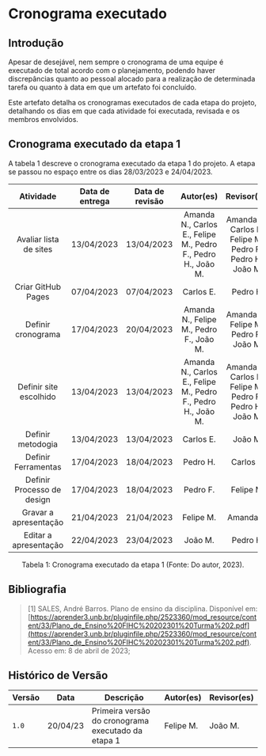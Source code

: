 # Cronograma executado

## Introdução

Apesar de desejável, nem sempre o cronograma de uma equipe é executado de total acordo com o planejamento, podendo haver discrepâncias quanto ao pessoal alocado para a realização de determinada tarefa ou quanto à data em que um artefato foi concluído.

Este artefato detalha os cronogramas executados de cada etapa do projeto, detalhando os dias em que cada atividade foi executada, revisada e os membros envolvidos.

## Cronograma executado da etapa 1

A tabela 1 descreve o cronograma executado da etapa 1 do projeto. A etapa se passou no espaço entre os dias 28/03/2023 e 24/04/2023.

<center>

**Atividade** | **Data de entrega** | **Data de revisão** | **Autor(es)** | **Revisor(es)**
:---------: | :-------------------: | :-------------------: | :---------: | :-----:
Avaliar lista de sites | 13/04/2023 | 13/04/2023 | Amanda N., Carlos E., Felipe M., Pedro F., Pedro H., João M.| Amanda N., Carlos E., Felipe M., Pedro F., Pedro H., João M. 
Criar GitHub Pages | 07/04/2023 | 07/04/2023 | Carlos E. | Pedro H.
Definir cronograma | 17/04/2023 | 20/04/2023 | Amanda N., Felipe M., Pedro F., João M. | Amanda N., Felipe M., Pedro F., João M.
Definir site escolhido | 13/04/2023 | 13/04/2023 | Amanda N., Carlos E., Felipe M., Pedro F., Pedro H., João M.| Amanda N., Carlos E., Felipe M., Pedro F., Pedro H., João M.
Definir metodogia | 13/04/2023 | 13/04/2023 | Carlos E. | João M.
Definir Ferramentas | 17/04/2023 | 18/04/2023 | Pedro H. | Carlos E.
Definir Processo de design | 17/04/2023 | 18/04/2023 | Pedro F. | Felipe M.
Gravar a apresentação | 21/04/2023 | 21/04/2023 | Felipe M. | Amanda N.
Editar a apresentação | 22/04/2023 | 23/04/2023 | João M. | Pedro  H.

Tabela 1: Cronograma executado da etapa 1 (Fonte: Do autor, 2023).

</center>

## Bibliografia

> [1] SALES, André Barros. Plano de ensino da disciplina. Disponível em: [https://aprender3.unb.br/pluginfile.php/2523360/mod_resource/content/33/Plano_de_Ensino%20FIHC%20202301%20Turma%202.pdf](https://aprender3.unb.br/pluginfile.php/2523360/mod_resource/content/33/Plano_de_Ensino%20FIHC%20202301%20Turma%202.pdf). Acesso em: 8 de abril de 2023;

## Histórico de Versão

|  Versão  |   Data   |                      Descrição          |    Autor(es)   |  Revisor(es)  |
| -------- | -------- | --------------------------------------- | -------------- | ------------- |
|  `1.0`   | 20/04/23 | Primeira versão do cronograma executado da etapa 1 | Felipe M. | João M.  |
